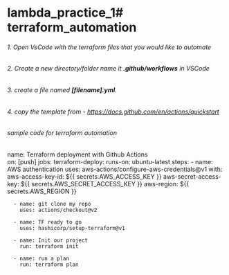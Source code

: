 # lambda_practice_1# terraform_automation

###### 1. Open VsCode with the terraform files that you would like to automate
###### 2. Create a new directory/folder name it **.github/workflows** in VSCode
###### 3. create a file named **[filename].yml**. 
###### 4. copy the template from - https://docs.github.com/en/actions/quickstart

###### sample code for terraform automation


name: Terraform deployment with Github Actions</br>
on: [push]
jobs:
  terraform-deploy:
    runs-on: ubuntu-latest
    steps:
      - name: AWS authentication
        uses: aws-actions/configure-aws-credentials@v1
        with:
          aws-access-key-id: ${{ secrets.AWS_ACCESS_KEY }}
          aws-secret-access-key: ${{ secrets.AWS_SECRET_ACCESS_KEY }}
          aws-region: ${{ secrets.AWS_REGION }}

      - name: git clone my repo
        uses: actions/checkout@v2

      - name: TF ready to go
        uses: hashicorp/setup-terraform@v1

      - name: Init our project
        run: terraform init

      - name: run a plan
        run: terraform plan
